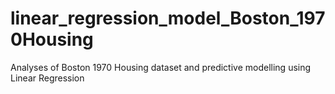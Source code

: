 # linear_regression_model_Boston_1970Housing
Analyses of Boston 1970 Housing dataset and predictive modelling using Linear Regression
